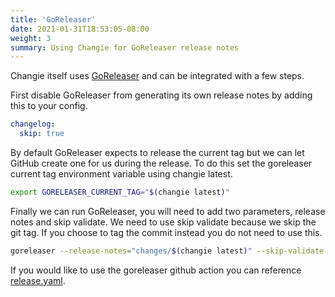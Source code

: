 ```yaml
---
title: 'GoReleaser'
date: 2021-01-31T18:53:05-08:00
weight: 3
summary: Using Changie for GoReleaser release notes
---
```


Changie itself uses [GoReleaser](https://goreleaser.com) and can be integrated
with a few steps.

First disable GoReleaser from generating its own release notes by adding this to your config.

```yaml
changelog:
  skip: true
```

By default GoReleaser expects to release the current tag but we can let GitHub
create one for us during the release.
To do this set the goreleaser current tag environment variable using changie latest.

```bash
export GORELEASER_CURRENT_TAG="$(changie latest)"
```

Finally we can run GoReleaser, you will need to add two parameters, release notes and skip validate.
We need to use skip validate because we skip the git tag.
If you choose to tag the commit instead you do not need to use this.

```bash
goreleaser --release-notes="changes/$(changie latest)" --skip-validate
```

If you would like to use the goreleaser github action you can reference [release.yaml](https://github.com/miniscruff/changie/blob/main/.github/workflows/release.yml).
